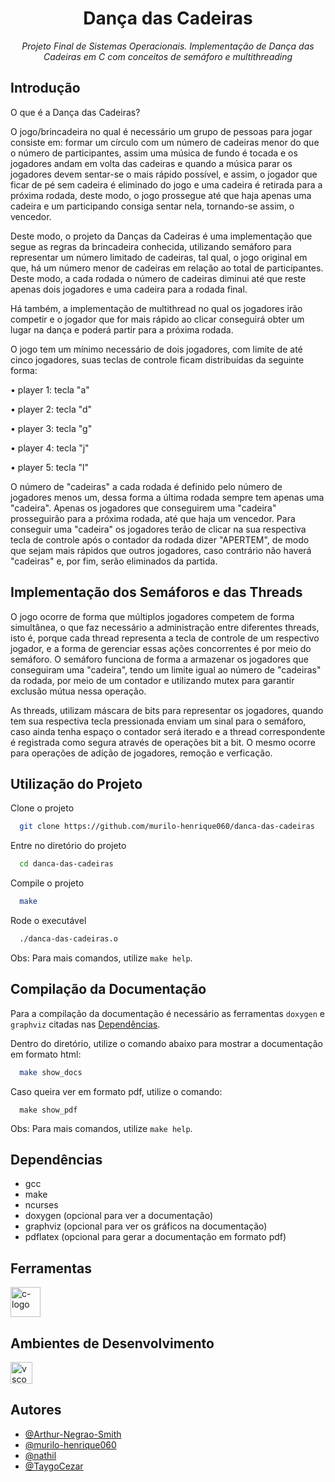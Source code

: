 <h1 align="center" > Dança das Cadeiras </h1>
<p align="center" ><i> Projeto Final de Sistemas Operacionais. Implementação de Dança das Cadeiras em C com conceitos de semáforo e multithreading </i></p>

## Introdução 

O que é a Dança das Cadeiras?

O jogo/brincadeira no qual é necessário um grupo de pessoas para jogar consiste em: formar um círculo com um número de cadeiras menor do que o número de participantes, assim uma música de fundo é tocada e os jogadores andam em volta das cadeiras e quando a música parar os jogadores devem sentar-se o mais rápido possível, e assim, o jogador que ficar de pé sem cadeira é eliminado do jogo e uma cadeira é retirada para a próxima rodada, deste modo, o jogo prossegue até que haja apenas uma cadeira e um participando consiga sentar nela, tornando-se assim, o vencedor. 

Deste modo, o projeto da Danças da Cadeiras é uma implementação que segue as regras da brincadeira conhecida, utilizando semáforo para representar um número limitado de cadeiras, tal qual, o jogo original em que, há um número menor de cadeiras em relação ao total de participantes. Deste modo, a cada rodada o número de cadeiras diminui até que reste apenas dois jogadores e uma cadeira para a rodada final. 

Há também, a implementação de multithread no qual os jogadores irão competir e o jogador que for mais rápido ao clicar conseguirá obter um lugar na dança e poderá partir para a próxima rodada. 

O jogo tem um mínimo necessário de dois jogadores, com limite de até cinco jogadores, suas teclas de controle ficam distribuídas da seguinte forma:

• player 1: tecla "a"

• player 2: tecla "d"

• player 3: tecla "g"

• player 4: tecla "j"

• player 5: tecla "l"

O número de "cadeiras" a cada rodada é definido pelo número de jogadores menos um, dessa forma a última rodada sempre tem apenas uma "cadeira". Apenas os jogadores que conseguirem uma "cadeira" prosseguirão para a próxima rodada, até que haja um vencedor. Para conseguir uma "cadeira" os jogadores terão de clicar na sua respectiva tecla de controle após o contador da rodada dizer "APERTEM", de modo que sejam mais rápidos que outros jogadores, caso contrário não haverá "cadeiras" e, por fim,  serão eliminados da partida.

## Implementação dos Semáforos e das Threads

O jogo ocorre de forma que múltiplos jogadores competem de forma simultânea, o que faz necessário a administração entre diferentes threads, isto é, porque cada thread representa a tecla de controle de um respectivo jogador, e a forma de gerenciar essas ações concorrentes é por meio do semáforo. O semáforo funciona de forma a armazenar os jogadores que conseguiram uma "cadeira", tendo um limite igual ao número de "cadeiras" da rodada, por meio de um contador e utilizando mutex para garantir exclusão mútua nessa operação. 

As threads, utilizam máscara de bits para representar os jogadores, quando tem sua respectiva tecla pressionada enviam um sinal para o semáforo, caso ainda tenha espaço o contador será iterado e a thread correspondente é registrada como segura através de operações bit a bit. O mesmo ocorre para operações de adição de jogadores, remoção e verficação.

## Utilização do Projeto 

Clone o projeto

```bash
  git clone https://github.com/murilo-henrique060/danca-das-cadeiras
```

Entre no diretório do projeto

```bash
  cd danca-das-cadeiras 
```

Compile o projeto

```bash
  make
```

Rode o executável

```bash
  ./danca-das-cadeiras.o
```

Obs: Para mais comandos, utilize `make help`.

## Compilação da Documentação

Para a compilação da documentação é necessário as ferramentas `doxygen` e `graphviz` citadas nas [Dependências](#Dependências).

Dentro do diretório, utilize o comando abaixo para mostrar a documentação em formato html:

```bash
  make show_docs
```

Caso queira ver em formato pdf, utilize o comando:

```
  make show_pdf
```

Obs: Para mais comandos, utilize `make help`.

## Dependências

- gcc
- make
- ncurses
- doxygen (opcional para ver a documentação)
- graphviz (opcional para ver os gráficos na documentação)
- pdflatex (opcional para gerar a documentação em formato pdf)

## Ferramentas 
<img width="48" src="https://avatars.githubusercontent.com/u/25699522?s=200&v=4" alt="c-logo"/>

## Ambientes de Desenvolvimento
<img width="35" src="https://upload.wikimedia.org/wikipedia/commons/thumb/9/9a/Visual_Studio_Code_1.35_icon.svg/2048px-Visual_Studio_Code_1.35_icon.svg.png" alt="vscode-logo"/>

## Autores 
- [@Arthur-Negrao-Smith](https://github.com/Arthur-Negrao-Smith)
- [@murilo-henrique060](https://github.com/murilo-henrique060)
- [@nathil](https://github.com/nathil)
- [@TaygoCezar](https://github.com/TaygoCezar)
